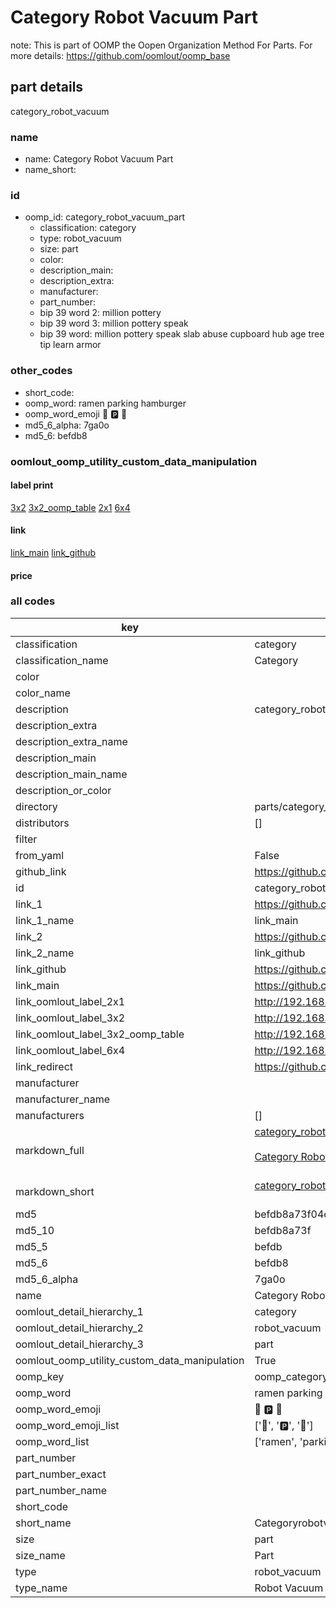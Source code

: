 # Category Robot Vacuum Part  

note: This is part of OOMP the Oopen Organization Method For Parts. For more details: https://github.com/oomlout/oomp_base

##  part details
  



category_robot_vacuum



### name
* name: Category Robot Vacuum Part
* name_short: 
### id
* oomp_id: category_robot_vacuum_part
  * classification: category
  * type: robot_vacuum
  * size: part
  * color: 
  * description_main: 
  * description_extra: 
  * manufacturer: 
  * part_number: 
  * bip 39 word 2: million pottery
  * bip 39 word 3: million pottery speak
  * bip 39 word: million pottery speak slab abuse cupboard hub age tree tip learn armor

### other_codes
* short_code: 
* oomp_word: ramen parking hamburger
* oomp_word_emoji :ramen: :parking: :hamburger:
* md5_6_alpha: 7ga0o
* md5_6: befdb8






### oomlout_oomp_utility_custom_data_manipulation
#### label print
[3x2](http://192.168.1.245:1112/?label=oomp%207ga0o)
[3x2_oomp_table](http://192.168.1.108:1112/?label=oomp%207ga0o)
[2x1](http://192.168.1.242:1112/?label=oomp%207ga0o)
[6x4](http://192.168.1.55:1112/?label=oomp%207ga0o)    

#### link

[link_main](https://github.com/oomlout/oomlout_oomp_version_1_messy/tree/main/parts/category_robot_vacuum_part) [link_github](https://github.com/oomlout/oomlout_oomp_version_1_messy/tree/main/parts/category_robot_vacuum_part)                             

#### price







### all codes 
| key | value |  
| --- | --- |  
| classification | category |  
| classification_name | Category |  
| color |  |  
| color_name |  |  
| description | category_robot_vacuum |  
| description_extra |  |  
| description_extra_name |  |  
| description_main |  |  
| description_main_name |  |  
| description_or_color |   |  
| directory | parts/category_robot_vacuum_part |  
| distributors | [] |  
| filter |  |  
| from_yaml | False |  
| github_link | https://github.com/oomlout/oomlout_oomp_part_src/tree/main/parts/category_robot_vacuum_part |  
| id | category_robot_vacuum_part |  
| link_1 | https://github.com/oomlout/oomlout_oomp_version_1_messy/tree/main/parts/category_robot_vacuum_part |  
| link_1_name | link_main |  
| link_2 | https://github.com/oomlout/oomlout_oomp_version_1_messy/tree/main/parts/category_robot_vacuum_part |  
| link_2_name | link_github |  
| link_github | https://github.com/oomlout/oomlout_oomp_version_1_messy/tree/main/parts/category_robot_vacuum_part |  
| link_main | https://github.com/oomlout/oomlout_oomp_version_1_messy/tree/main/parts/category_robot_vacuum_part |  
| link_oomlout_label_2x1 | http://192.168.1.242:1112/?label=oomp%207ga0o |  
| link_oomlout_label_3x2 | http://192.168.1.245:1112/?label=oomp%207ga0o |  
| link_oomlout_label_3x2_oomp_table | http://192.168.1.108:1112/?label=oomp%207ga0o |  
| link_oomlout_label_6x4 | http://192.168.1.55:1112/?label=oomp%207ga0o |  
| link_redirect | https://github.com/oomlout/oomlout_oomp_version_1_messy/tree/main/parts/category_robot_vacuum_part |  
| manufacturer |  |  
| manufacturer_name |  |  
| manufacturers | [] |  
| markdown_full | [category_robot_vacuum_part](none)<br>[](none)<br>[Category Robot Vacuum Part](none)<br><br> |  
| markdown_short | [category_robot_vacuum_part](none)<br><br> |  
| md5 | befdb8a73f04cdd0d7009cafa1aa3c65 |  
| md5_10 | befdb8a73f |  
| md5_5 | befdb |  
| md5_6 | befdb8 |  
| md5_6_alpha | 7ga0o |  
| name | Category Robot Vacuum Part |  
| oomlout_detail_hierarchy_1 | category |  
| oomlout_detail_hierarchy_2 | robot_vacuum |  
| oomlout_detail_hierarchy_3 | part |  
| oomlout_oomp_utility_custom_data_manipulation | True |  
| oomp_key | oomp_category_robot_vacuum_part |  
| oomp_word | ramen parking hamburger |  
| oomp_word_emoji | :ramen: :parking: :hamburger: |  
| oomp_word_emoji_list | [':ramen:', ':parking:', ':hamburger:'] |  
| oomp_word_list | ['ramen', 'parking', 'hamburger'] |  
| part_number |  |  
| part_number_exact |  |  
| part_number_name |  |  
| short_code |  |  
| short_name | Categoryrobotvacuum |  
| size | part |  
| size_name | Part |  
| type | robot_vacuum |  
| type_name | Robot Vacuum |  
